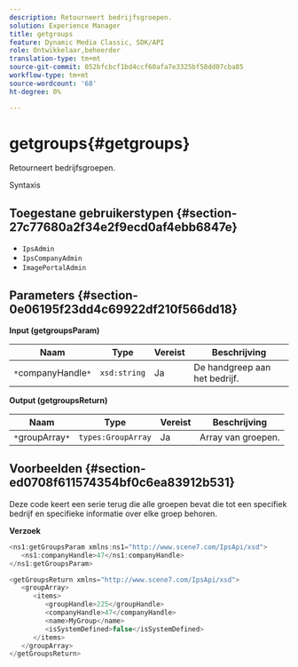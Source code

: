 ```yaml
---
description: Retourneert bedrijfsgroepen.
solution: Experience Manager
title: getgroups
feature: Dynamic Media Classic, SDK/API
role: Ontwikkelaar,beheerder
translation-type: tm+mt
source-git-commit: 052bfcbcf1bd4ccf60afa7e3325bf58dd07cba85
workflow-type: tm+mt
source-wordcount: '68'
ht-degree: 0%

---
```



# getgroups{#getgroups}

Retourneert bedrijfsgroepen.

Syntaxis

## Toegestane gebruikerstypen {#section-27c77680a2f34e2f9ecd0af4ebb6847e}

* `IpsAdmin`
* `IpsCompanyAdmin`
* `ImagePortalAdmin`

## Parameters {#section-0e06195f23dd4c69922df210f566dd18}

**Input (getgroupsParam)**

| Naam | Type | Vereist | Beschrijving |
|---|---|---|---|
| `*`companyHandle`*` | `xsd:string` | Ja | De handgreep aan het bedrijf. |

**Output (getgroupsReturn)**

| Naam | Type | Vereist | Beschrijving |
|---|---|---|---|
| `*`groupArray`*` | `types:GroupArray` | Ja | Array van groepen. |

## Voorbeelden {#section-ed0708f611574354bf0c6ea83912b531}

Deze code keert een serie terug die alle groepen bevat die tot een specifiek bedrijf en specifieke informatie over elke groep behoren.

**Verzoek**

```java
<ns1:getGroupsParam xmlns:ns1="http://www.scene7.com/IpsApi/xsd">
   <ns1:companyHandle>47</ns1:companyHandle>
</ns1:getGroupsParam>
```

```java
<getGroupsReturn xmlns="http://www.scene7.com/IpsApi/xsd">
   <groupArray>
      <items>
         <groupHandle>225</groupHandle>
         <companyHandle>47</companyHandle>
         <name>MyGroup</name>
         <isSystemDefined>false</isSystemDefined>
      </items>
   </groupArray>
</getGroupsReturn>
```


